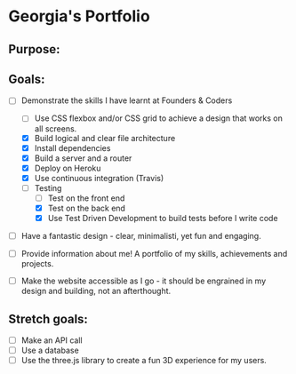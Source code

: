 # Georgia's Portfolio

## Purpose:

## Goals:
- [ ] Demonstrate the skills I have learnt at Founders & Coders
  - [ ] Use CSS flexbox and/or CSS grid to achieve a design that works on all screens.
  - [x] Build logical and clear file architecture
  - [x] Install dependencies
  - [x] Build a server and a router
  - [x] Deploy on Heroku
  - [x] Use continuous integration (Travis)
  - [ ] Testing
      - [ ] Test on the front end
      - [x] Test on the back end
      - [x] Use Test Driven Development to build tests before I write code
- [ ] Have a fantastic design - clear, minimalisti, yet fun and engaging.
- [ ] Provide information about me! A portfolio of my skills, achievements and projects.
- [ ] Make the website accessible as I go - it should be engrained in my design and building, not an afterthought.


## Stretch goals:
- [ ] Make an API call
- [ ] Use a database
- [ ] Use the three.js library to create a fun 3D experience for my users.
